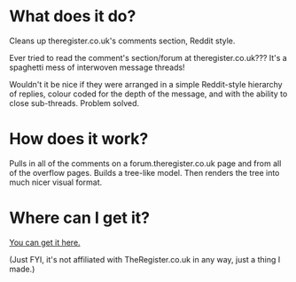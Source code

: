 # What does it do?
Cleans up theregister.co.uk's comments section, Reddit style.

Ever tried to read the comment's section/forum at theregister.co.uk??? It's a spaghetti mess of interwoven message threads!

Wouldn't it be nice if they were arranged in a simple Reddit-style hierarchy of replies, colour coded for the depth of the message, and with the ability to close sub-threads. Problem solved.

# How does it work?
Pulls in all of the comments on a forum.theregister.co.uk page and from all of the overflow pages. Builds a tree-like model. Then renders the tree into much nicer visual format.

# Where can I get it?
[You can get it here.](https://chrome.google.com/webstore/detail/comment-cleaner-for-the-r/jmokgihaeieejcndbebfmabembdaiopp)



(Just FYI, it's not affiliated with TheRegister.co.uk in any way, just a thing I made.)
